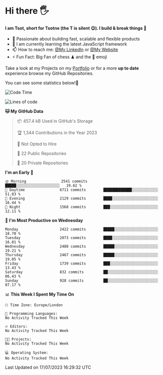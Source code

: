# Hi there :raised_hand_with_fingers_splayed:
#### I am Tsot, short for Tsotne (the T is silent :wink:). I build & break things :space_invader:
- :telescope: Passionate about building fast, scalable and flexible products
- :seedling: I am currently learning the latest JavaScript framework 
- :mailbox: How to reach me: [@My LinkedIn](https://www.linkedin.com/in/tsotne-gvadzabia/) or [@My Website](https://tsotne.co.uk/contact)
- :zap: Fun Fact: Big Fan of chess ♟ and the 👾 emoji

Take a look at my Projects on my [Portfolio](https://tsotne.co.uk/) or for a more **up to date** experience browse my GitHub Repositories.

You can see some statistics below!:space_invader:
<!--START_SECTION:waka-->
![Code Time](http://img.shields.io/badge/Code%20Time-761%20hrs%202%20mins-blue)

![Lines of code](https://img.shields.io/badge/From%20Hello%20World%20I%27ve%20Written-6.5%20million%20lines%20of%20code-blue)

**🐱 My GitHub Data** 

> 📦 457.4 kB Used in GitHub's Storage 
 > 
> 🏆 1,344 Contributions in the Year 2023
 > 
> 🚫 Not Opted to Hire
 > 
> 📜 22 Public Repositories 
 > 
> 🔑 20 Private Repositories 
 > 
**I'm an Early 🐤** 

```text
🌞 Morning                2541 commits        █████░░░░░░░░░░░░░░░░░░░░   19.62 % 
🌆 Daytime                6711 commits        █████████████░░░░░░░░░░░░   51.83 % 
🌃 Evening                2129 commits        ████░░░░░░░░░░░░░░░░░░░░░   16.44 % 
🌙 Night                  1568 commits        ███░░░░░░░░░░░░░░░░░░░░░░   12.11 % 
```
📅 **I'm Most Productive on Wednesday** 

```text
Monday                   2422 commits        █████░░░░░░░░░░░░░░░░░░░░   18.70 % 
Tuesday                  2073 commits        ████░░░░░░░░░░░░░░░░░░░░░   16.01 % 
Wednesday                2488 commits        █████░░░░░░░░░░░░░░░░░░░░   19.21 % 
Thursday                 2467 commits        █████░░░░░░░░░░░░░░░░░░░░   19.05 % 
Friday                   1739 commits        ███░░░░░░░░░░░░░░░░░░░░░░   13.43 % 
Saturday                 832 commits         ██░░░░░░░░░░░░░░░░░░░░░░░   06.43 % 
Sunday                   928 commits         ██░░░░░░░░░░░░░░░░░░░░░░░   07.17 % 
```


📊 **This Week I Spent My Time On** 

```text
🕑︎ Time Zone: Europe/London

💬 Programming Languages: 
No Activity Tracked This Week

🔥 Editors: 
No Activity Tracked This Week

🐱‍💻 Projects: 
No Activity Tracked This Week

💻 Operating System: 
No Activity Tracked This Week
```


 Last Updated on 17/07/2023 16:29:32 UTC
<!--END_SECTION:waka-->
